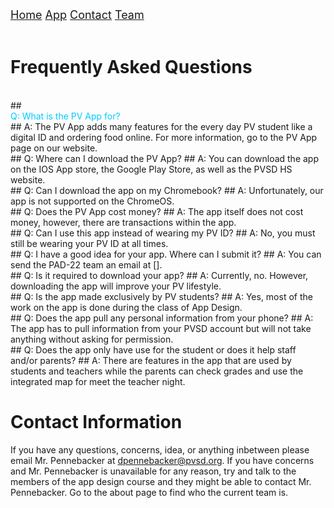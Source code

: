 <div class="topnav">
  <font size="4">
  <a class="active" href="https://jblasek.github.io/Pad22/">Home</a>
  <a class="active" href="https://jblasek.github.io/Pad22/pvapp.html">App</a>
  <a class="active" href="https://jblasek.github.io/Pad22/contact.html">Contact</a>
  <a href="https://jblasek.github.io/Pad22/team.html">Team</a>
  </font>
</div>
<br/>

# Frequently Asked Questions
<br/>
## <div style= "color: rgb(0,203,255);"> Q: What is the PV App for? </div>
## A: The PV App adds many features for the every day PV student like a digital ID and ordering food online. For more information, go to the PV App page on our website.
<br/>
## Q: Where can I download the PV App?
## A: You can download the app on the IOS App store, the Google Play Store, as well as the PVSD HS website.
<br/>
## Q: Can I download the app on my Chromebook?
## A: Unfortunately, our app is not supported on the ChromeOS.
<br/>
## Q: Does the PV App cost money?
## A: The app itself does not cost money, however, there are transactions within the app.
<br/>
## Q: Can I use this app instead of wearing my PV ID?
## A: No, you must still be wearing your PV ID at all times.
<br/>
## Q: I have a good idea for your app. Where can I submit it?
## A: You can send the PAD-22 team an email at [].
<br/>
## Q: Is it required to download your app?
## A: Currently, no. However, downloading the app will improve your PV lifestyle.
<br/>
## Q: Is the app made exclusively by PV students?
## A: Yes, most of the work on the app is done during the class of App Design.
<br/>
## Q: Does the app pull any personal information from your phone?
## A: The app has to pull information from your PVSD account but will not take anything without asking for permission.
<br/>
## Q: Does the app only have use for the student or does it help staff and/or parents?
## A: There are features in the app that are used by students and teachers while the parents can check grades and use the integrated map for meet the teacher night.
<br/>


# Contact Information 
If you have any questions, concerns, idea, or anything inbetween please email Mr. Pennebacker at dpennebacker@pvsd.org[](mailto:dpennebacker@pvsd.org). If you have concerns and Mr. Pennebacker is unavailable for any reason, try and talk to the members of the app design course and they might be able to contact Mr. Pennebacker. Go to the about page to find who the current team is.

